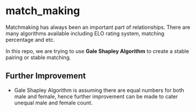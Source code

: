 # match_making

Matchmaking has always been an important part of relationships. There are many algorithms available including ELO rating system, matching percentage and etc.

In this repo, we are trying to use **Gale Shapley Algorithm** to create a stable pairing or stable matching.

## Further Improvement
- Gale Shapley Algorithm is assuming there are equal numbers for both male and female, hence further improvement can be made to cater unequal male and female count.
